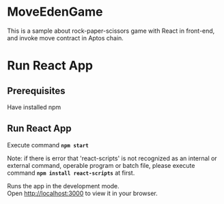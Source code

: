 # MoveEdenGame
This is a sample about rock-paper-scissors game with React in front-end, and invoke move contract in Aptos chain.



# Run React App

## Prerequisites
Have installed npm

## Run React App
Execute command **`npm start`**

Note: if there is error that 'react-scripts' is not recognized as an internal or external command, operable program or batch file, please execute command **`npm install react-scripts`** at first.

Runs the app in the development mode.\
Open [http://localhost:3000](http://localhost:3000) to view it in your browser.
